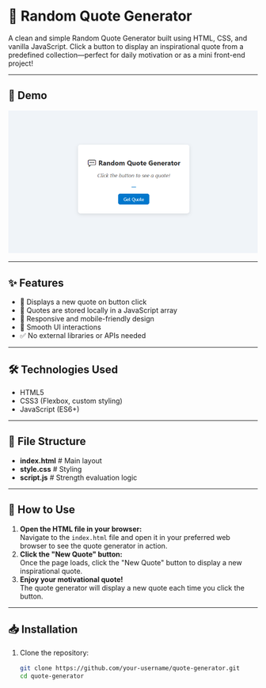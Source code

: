# 💬 Random Quote Generator

A clean and simple Random Quote Generator built using HTML, CSS, and vanilla JavaScript. Click a button to display an inspirational quote from a predefined collection—perfect for daily motivation or as a mini front-end project!

---

## 📸 Demo

![Demo Screenshot](demo-screenshot.png)

---

## ✨ Features

- 🧠 Displays a new quote on button click  
- 💾 Quotes are stored locally in a JavaScript array  
- 📱 Responsive and mobile-friendly design  
- 🎨 Smooth UI interactions  
- ✅ No external libraries or APIs needed

---

## 🛠 Technologies Used

- HTML5  
- CSS3 (Flexbox, custom styling)  
- JavaScript (ES6+)

---

## 📂 File Structure

- **index.html**  # Main layout
- **style.css**  # Styling
- **script.js**  # Strength evaluation logic

---

## 📝 How to Use

1. **Open the HTML file in your browser:**  
   Navigate to the `index.html` file and open it in your preferred web browser to see the quote generator in action.
2. **Click the "New Quote" button:**  
   Once the page loads, click the "New Quote" button to display a new inspirational quote.
3. **Enjoy your motivational quote!**  
   The quote generator will display a new quote each time you click the button.

---

## 📥 Installation

1. Clone the repository:

   ```bash
   git clone https://github.com/your-username/quote-generator.git
   cd quote-generator
